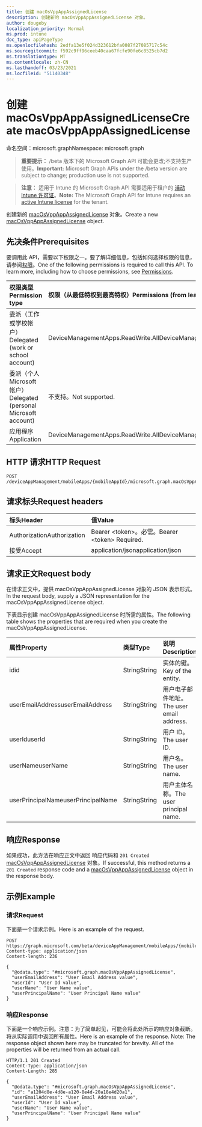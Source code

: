 ```yaml
---
title: 创建 macOsVppAppAssignedLicense
description: 创建新的 macOsVppAppAssignedLicense 对象。
author: dougeby
localization_priority: Normal
ms.prod: intune
doc_type: apiPageType
ms.openlocfilehash: 2edfa13e5f024d323612bfa0087f27085717c54c
ms.sourcegitcommit: f592c9ff96ceeb40caa67fcfe90fe6c8525cb7d2
ms.translationtype: MT
ms.contentlocale: zh-CN
ms.lasthandoff: 03/23/2021
ms.locfileid: "51140348"
---
```

# <a name="create-macosvppappassignedlicense"></a><span data-ttu-id="a4b70-103">创建 macOsVppAppAssignedLicense</span><span class="sxs-lookup"><span data-stu-id="a4b70-103">Create macOsVppAppAssignedLicense</span></span>

<span data-ttu-id="a4b70-104">命名空间：microsoft.graph</span><span class="sxs-lookup"><span data-stu-id="a4b70-104">Namespace: microsoft.graph</span></span>

> <span data-ttu-id="a4b70-105">**重要提示：** /beta 版本下的 Microsoft Graph API 可能会更改;不支持生产使用。</span><span class="sxs-lookup"><span data-stu-id="a4b70-105">**Important:** Microsoft Graph APIs under the /beta version are subject to change; production use is not supported.</span></span>

> <span data-ttu-id="a4b70-106">**注意：** 适用于 Intune 的 Microsoft Graph API 需要适用于租户的 [活动 Intune 许可证](https://go.microsoft.com/fwlink/?linkid=839381)。</span><span class="sxs-lookup"><span data-stu-id="a4b70-106">**Note:** The Microsoft Graph API for Intune requires an [active Intune license](https://go.microsoft.com/fwlink/?linkid=839381) for the tenant.</span></span>

<span data-ttu-id="a4b70-107">创建新的 [macOsVppAppAssignedLicense](../resources/intune-apps-macosvppappassignedlicense.md) 对象。</span><span class="sxs-lookup"><span data-stu-id="a4b70-107">Create a new [macOsVppAppAssignedLicense](../resources/intune-apps-macosvppappassignedlicense.md) object.</span></span>

## <a name="prerequisites"></a><span data-ttu-id="a4b70-108">先决条件</span><span class="sxs-lookup"><span data-stu-id="a4b70-108">Prerequisites</span></span>
<span data-ttu-id="a4b70-p101">要调用此 API，需要以下权限之一。要了解详细信息，包括如何选择权限的信息，请参阅[权限](/graph/permissions-reference)。</span><span class="sxs-lookup"><span data-stu-id="a4b70-p101">One of the following permissions is required to call this API. To learn more, including how to choose permissions, see [Permissions](/graph/permissions-reference).</span></span>

|<span data-ttu-id="a4b70-111">权限类型</span><span class="sxs-lookup"><span data-stu-id="a4b70-111">Permission type</span></span>|<span data-ttu-id="a4b70-112">权限（从最低特权到最高特权）</span><span class="sxs-lookup"><span data-stu-id="a4b70-112">Permissions (from least to most privileged)</span></span>|
|:---|:---|
|<span data-ttu-id="a4b70-113">委派（工作或学校帐户）</span><span class="sxs-lookup"><span data-stu-id="a4b70-113">Delegated (work or school account)</span></span>|<span data-ttu-id="a4b70-114">DeviceManagementApps.ReadWrite.All</span><span class="sxs-lookup"><span data-stu-id="a4b70-114">DeviceManagementApps.ReadWrite.All</span></span>|
|<span data-ttu-id="a4b70-115">委派（个人 Microsoft 帐户）</span><span class="sxs-lookup"><span data-stu-id="a4b70-115">Delegated (personal Microsoft account)</span></span>|<span data-ttu-id="a4b70-116">不支持。</span><span class="sxs-lookup"><span data-stu-id="a4b70-116">Not supported.</span></span>|
|<span data-ttu-id="a4b70-117">应用程序</span><span class="sxs-lookup"><span data-stu-id="a4b70-117">Application</span></span>|<span data-ttu-id="a4b70-118">DeviceManagementApps.ReadWrite.All</span><span class="sxs-lookup"><span data-stu-id="a4b70-118">DeviceManagementApps.ReadWrite.All</span></span>|

## <a name="http-request"></a><span data-ttu-id="a4b70-119">HTTP 请求</span><span class="sxs-lookup"><span data-stu-id="a4b70-119">HTTP Request</span></span>
<!-- {
  "blockType": "ignored"
}
-->
``` http
POST /deviceAppManagement/mobileApps/{mobileAppId}/microsoft.graph.macOsVppApp/assignedLicenses
```

## <a name="request-headers"></a><span data-ttu-id="a4b70-120">请求标头</span><span class="sxs-lookup"><span data-stu-id="a4b70-120">Request headers</span></span>
|<span data-ttu-id="a4b70-121">标头</span><span class="sxs-lookup"><span data-stu-id="a4b70-121">Header</span></span>|<span data-ttu-id="a4b70-122">值</span><span class="sxs-lookup"><span data-stu-id="a4b70-122">Value</span></span>|
|:---|:---|
|<span data-ttu-id="a4b70-123">Authorization</span><span class="sxs-lookup"><span data-stu-id="a4b70-123">Authorization</span></span>|<span data-ttu-id="a4b70-124">Bearer &lt;token&gt;。必需。</span><span class="sxs-lookup"><span data-stu-id="a4b70-124">Bearer &lt;token&gt; Required.</span></span>|
|<span data-ttu-id="a4b70-125">接受</span><span class="sxs-lookup"><span data-stu-id="a4b70-125">Accept</span></span>|<span data-ttu-id="a4b70-126">application/json</span><span class="sxs-lookup"><span data-stu-id="a4b70-126">application/json</span></span>|

## <a name="request-body"></a><span data-ttu-id="a4b70-127">请求正文</span><span class="sxs-lookup"><span data-stu-id="a4b70-127">Request body</span></span>
<span data-ttu-id="a4b70-128">在请求正文中，提供 macOsVppAppAssignedLicense 对象的 JSON 表示形式。</span><span class="sxs-lookup"><span data-stu-id="a4b70-128">In the request body, supply a JSON representation for the macOsVppAppAssignedLicense object.</span></span>

<span data-ttu-id="a4b70-129">下表显示创建 macOsVppAppAssignedLicense 时所需的属性。</span><span class="sxs-lookup"><span data-stu-id="a4b70-129">The following table shows the properties that are required when you create the macOsVppAppAssignedLicense.</span></span>

|<span data-ttu-id="a4b70-130">属性</span><span class="sxs-lookup"><span data-stu-id="a4b70-130">Property</span></span>|<span data-ttu-id="a4b70-131">类型</span><span class="sxs-lookup"><span data-stu-id="a4b70-131">Type</span></span>|<span data-ttu-id="a4b70-132">说明</span><span class="sxs-lookup"><span data-stu-id="a4b70-132">Description</span></span>|
|:---|:---|:---|
|<span data-ttu-id="a4b70-133">id</span><span class="sxs-lookup"><span data-stu-id="a4b70-133">id</span></span>|<span data-ttu-id="a4b70-134">String</span><span class="sxs-lookup"><span data-stu-id="a4b70-134">String</span></span>|<span data-ttu-id="a4b70-135">实体的键。</span><span class="sxs-lookup"><span data-stu-id="a4b70-135">Key of the entity.</span></span>|
|<span data-ttu-id="a4b70-136">userEmailAddress</span><span class="sxs-lookup"><span data-stu-id="a4b70-136">userEmailAddress</span></span>|<span data-ttu-id="a4b70-137">String</span><span class="sxs-lookup"><span data-stu-id="a4b70-137">String</span></span>|<span data-ttu-id="a4b70-138">用户电子邮件地址。</span><span class="sxs-lookup"><span data-stu-id="a4b70-138">The user email address.</span></span>|
|<span data-ttu-id="a4b70-139">userId</span><span class="sxs-lookup"><span data-stu-id="a4b70-139">userId</span></span>|<span data-ttu-id="a4b70-140">String</span><span class="sxs-lookup"><span data-stu-id="a4b70-140">String</span></span>|<span data-ttu-id="a4b70-141">用户 ID。</span><span class="sxs-lookup"><span data-stu-id="a4b70-141">The user ID.</span></span>|
|<span data-ttu-id="a4b70-142">userName</span><span class="sxs-lookup"><span data-stu-id="a4b70-142">userName</span></span>|<span data-ttu-id="a4b70-143">String</span><span class="sxs-lookup"><span data-stu-id="a4b70-143">String</span></span>|<span data-ttu-id="a4b70-144">用户名。</span><span class="sxs-lookup"><span data-stu-id="a4b70-144">The user name.</span></span>|
|<span data-ttu-id="a4b70-145">userPrincipalName</span><span class="sxs-lookup"><span data-stu-id="a4b70-145">userPrincipalName</span></span>|<span data-ttu-id="a4b70-146">String</span><span class="sxs-lookup"><span data-stu-id="a4b70-146">String</span></span>|<span data-ttu-id="a4b70-147">用户主体名称。</span><span class="sxs-lookup"><span data-stu-id="a4b70-147">The user principal name.</span></span>|



## <a name="response"></a><span data-ttu-id="a4b70-148">响应</span><span class="sxs-lookup"><span data-stu-id="a4b70-148">Response</span></span>
<span data-ttu-id="a4b70-149">如果成功，此方法在响应正文中返回 响应代码和 `201 Created` [macOsVppAppAssignedLicense](../resources/intune-apps-macosvppappassignedlicense.md) 对象。</span><span class="sxs-lookup"><span data-stu-id="a4b70-149">If successful, this method returns a `201 Created` response code and a [macOsVppAppAssignedLicense](../resources/intune-apps-macosvppappassignedlicense.md) object in the response body.</span></span>

## <a name="example"></a><span data-ttu-id="a4b70-150">示例</span><span class="sxs-lookup"><span data-stu-id="a4b70-150">Example</span></span>

### <a name="request"></a><span data-ttu-id="a4b70-151">请求</span><span class="sxs-lookup"><span data-stu-id="a4b70-151">Request</span></span>
<span data-ttu-id="a4b70-152">下面是一个请求示例。</span><span class="sxs-lookup"><span data-stu-id="a4b70-152">Here is an example of the request.</span></span>
``` http
POST https://graph.microsoft.com/beta/deviceAppManagement/mobileApps/{mobileAppId}/microsoft.graph.macOsVppApp/assignedLicenses
Content-type: application/json
Content-length: 236

{
  "@odata.type": "#microsoft.graph.macOsVppAppAssignedLicense",
  "userEmailAddress": "User Email Address value",
  "userId": "User Id value",
  "userName": "User Name value",
  "userPrincipalName": "User Principal Name value"
}
```

### <a name="response"></a><span data-ttu-id="a4b70-153">响应</span><span class="sxs-lookup"><span data-stu-id="a4b70-153">Response</span></span>
<span data-ttu-id="a4b70-p102">下面是一个响应示例。注意：为了简单起见，可能会将此处所示的响应对象截断。将从实际调用中返回所有属性。</span><span class="sxs-lookup"><span data-stu-id="a4b70-p102">Here is an example of the response. Note: The response object shown here may be truncated for brevity. All of the properties will be returned from an actual call.</span></span>
``` http
HTTP/1.1 201 Created
Content-Type: application/json
Content-Length: 285

{
  "@odata.type": "#microsoft.graph.macOsVppAppAssignedLicense",
  "id": "a1204d8e-4d8e-a120-8e4d-20a18e4d20a1",
  "userEmailAddress": "User Email Address value",
  "userId": "User Id value",
  "userName": "User Name value",
  "userPrincipalName": "User Principal Name value"
}
```




